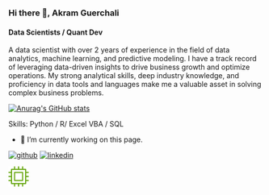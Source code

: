 
### Hi there 👋, Akram Guerchali 
#### Data Scientists / Quant Dev
A  data scientist with over 2 years of experience in the field of data analytics, machine learning, and predictive modeling. I have a track record of leveraging data-driven insights to drive business growth and optimize operations. My strong analytical skills, deep industry knowledge, and proficiency in data tools and languages make me a valuable asset in solving complex business problems.

[![Anurag's GitHub stats](https://github-readme-stats.vercel.app/api?username=akramguerchali)](https://github.com/anuraghazra/github-readme-stats)




Skills: Python / R/ Excel VBA /  SQL  

- 🔭 I’m currently working on this page. 


[<img src='https://cdn.jsdelivr.net/npm/simple-icons@3.0.1/icons/github.svg' alt='github' height='40'>](https://github.com/https://github.com/akramguerchali)  [<img src='https://cdn.jsdelivr.net/npm/simple-icons@3.0.1/icons/linkedin.svg' alt='linkedin' height='40'>](https://www.linkedin.com/in/www.linkedin.com/in/akram-guerchali-a5aa18263/)  

<a href='https://docs.github.com/en/developers'><img src='https://raw.githubusercontent.com/acervenky/animated-github-badges/master/assets/devbadge.gif' width='40' height='40'></a> 



